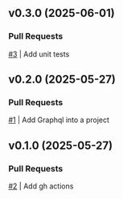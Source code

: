 ## v0.3.0 (2025-06-01)

### Pull Requests
[#3](https://github.com/RafaelMoro/nest-demo/pull/3) | Add unit tests


## v0.2.0 (2025-05-27)

### Pull Requests
[#1](https://github.com/RafaelMoro/nest-demo/pull/1) | Add Graphql into a project


## v0.1.0 (2025-05-27)

### Pull Requests
[#2](https://github.com/RafaelMoro/nest-demo/pull/2) | Add gh actions
